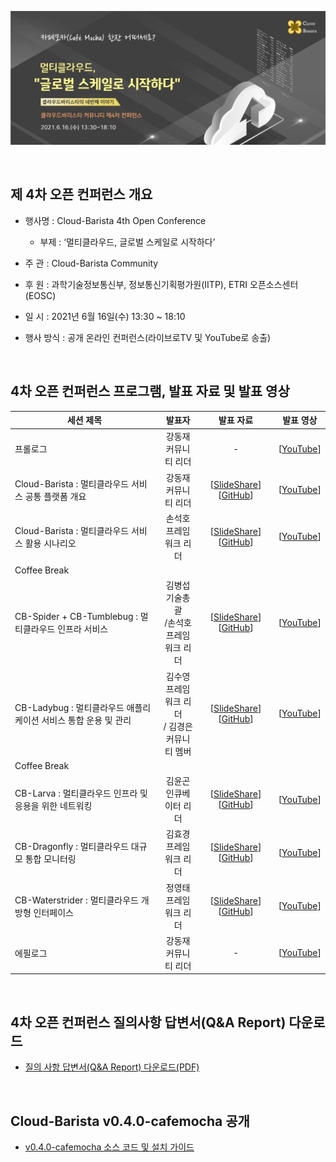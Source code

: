 <p align="center">
  <img src="https://raw.githubusercontent.com/cloud-barista/cloud-barista.github.io/master/assets/img/blog/4th-conference/edm_v4_logo_edited_header_only.jpg">
</p>
<BR>

## 제 4차 오픈 컨퍼런스 개요
* 행사명 : Cloud-Barista 4th Open Conference<BR>
  * 부제 : ‘멀티클라우드, 글로벌 스케일로 시작하다’

* 주  관 : Cloud-Barista Community
 
* 후  원 : 과학기술정보통신부, 정보통신기획평가원(IITP), ETRI 오픈소스센터(EOSC)

* 일  시 : 2021년 6월 16일(수) 13:30 ~ 18:10

* 행사 방식 : 공개 온라인 컨퍼런스(라이브로TV 및 YouTube로 송출)

<BR>

## 4차 오픈 컨퍼런스 프로그램, 발표 자료 및 발표 영상

| 세션 제목 | 발표자 | 발표 자료 | 발표 영상 |
| ------------------------------ | :--------------: | :----------------: | :--------------------: |
| 프롤로그 | 강동재<BR>커뮤니티 리더 | - | [[YouTube](https://youtu.be/VpeArosKl8E)] |
| Cloud-Barista : 멀티클라우드 서비스 공통 플랫폼 개요 | 강동재<BR>커뮤니티 리더 | [[SlideShare](https://www.slideshare.net/cloud-barista/cloudbarista-4-cloudbarista-multicloud-service-common-platform-249482961)] [[GitHub](https://github.com/cloud-barista/docs/blob/master/openseminar/v0.4.0-cafemocha/ppt_files/1-%5BCloud-Barista%5D_Multi-cloud_Service_Common_Platform.pdf)] | [[YouTube](https://youtu.be/poh9b05AGEc)] |
| Cloud-Barista : 멀티클라우드 서비스 활용 시나리오 | 손석호<BR>프레임워크 리더 | [[SlideShare](https://www.slideshare.net/cloud-barista/cloudbarista-4-cloudbarista-scenarios-for-using-multicloud-services)] [[GitHub](https://github.com/cloud-barista/docs/blob/master/openseminar/v0.4.0-cafemocha/ppt_files/2-%5BCloud-Barista%5D_Scenarios_for_using_Multi-cloud_Services.pdf)] | [[YouTube](https://youtu.be/D4S5BCDs0fI)] |
| Coffee Break |||
| CB-Spider + CB-Tumblebug : 멀티클라우드 인프라 서비스  | 김병섭<BR>기술총괄<BR>/손석호<BR>프레임워크 리더 | [[SlideShare](https://www.slideshare.net/cloud-barista/cloudbarista-4-cbspider-cbtumblebug-multicloud-infrastructure-services)] [[GitHub](https://github.com/cloud-barista/docs/blob/master/openseminar/v0.4.0-cafemocha/ppt_files/3-%5BCB-Spider%2BCB-Tumblebug%5D_Multi-cloud_Infrastructure_Services.pdf)] | [[YouTube](https://youtu.be/6vEWpH9pYJA)] | 
| CB-Ladybug : 멀티클라우드 애플리케이션 서비스 통합 운용 및 관리 | 김수영<BR>프레임워크 리더<BR>/ 김경은<BR>커뮤니티 멤버 | [[SlideShare](https://www.slideshare.net/cloud-barista/cloudbarista-4-cbladybug-integrated-operation-and-management-of-multicloud-application-services)] [[GitHub](https://github.com/cloud-barista/docs/blob/master/openseminar/v0.4.0-cafemocha/ppt_files/4-%5BCB-Ladybug%5D_Multi-cloud_Application_Services.pdf)] | [[YouTube](https://youtu.be/eNVKwchkkPk)] |
| Coffee Break |||
| CB-Larva : 멀티클라우드 인프라 및 응용을 위한 네트워킹 | 김윤곤<BR>인큐베이터 리더 | [[SlideShare](https://www.slideshare.net/cloud-barista/cloudbarista-4-cblarva-networking-for-multicloud-infrastructure-and-applications)] [[GitHub](https://github.com/cloud-barista/docs/blob/master/openseminar/v0.4.0-cafemocha/ppt_files/5-%5BCB-Larva%5D_Networking_for_Multicloud_Infrastructure_and_Applications.pdf)] | [[YouTube](https://youtu.be/fhFTGdflrOk)] |
| CB-Dragonfly : 멀티클라우드 대규모 통합 모니터링 | 김효경<BR>프레임워크 리더 | [[SlideShare](https://www.slideshare.net/cloud-barista/cloudbarista-4-cbdragonfly-multicloud-largescale-unified-monitoring)] [[GitHub](https://github.com/cloud-barista/docs/blob/master/openseminar/v0.4.0-cafemocha/ppt_files/6-%5BCB-Dragonfly%5D_Multi-cloud_Large-scale_Unified_Monitoring.pdf)] | [[YouTube](https://youtu.be/fvhcV-CQSCY)] |
| CB-Waterstrider : 멀티클라우드 개방형 인터페이스 | 정영태<BR>프레임워크 리더 | [[SlideShare](https://www.slideshare.net/cloud-barista/cloudbarista-4-cbwaterstrider-cloudbarista-open-interfaces)] [[GitHub](https://github.com/cloud-barista/docs/blob/master/openseminar/v0.4.0-cafemocha/ppt_files/7-%5BCB-Waterstrider%5D_Multi-cloud_Open_Interfaces.pdf)] | [[YouTube](https://youtu.be/mWl9JTvsZe0)] |
| 에필로그 | 강동재<BR>커뮤니티 리더 | - | [[YouTube](https://youtu.be/gIEsqneNqoo)] |

<BR>

## 4차 오픈 컨퍼런스 질의사항 답변서(Q&A Report) 다운로드

* [질의 사항 답변서(Q&A Report) 다운로드(PDF)](https://github.com/cloud-barista/docs/blob/master/openseminar/v0.4.0-cafemocha/Cloud-Barista_4th_Open_Conference_QnA_Report.pdf "github.com/cloud-barista/docs/blob/master/openseminar/v0.4.0-cafemocha/Cloud-Barista_4th_Open_Conference_QnA_Report.pdf")

<BR>

## Cloud-Barista v0.4.0-cafemocha 공개

* [v0.4.0-cafemocha 소스 코드 및 설치 가이드](https://github.com/cloud-barista/cloud-barista/tree/v0.4.0 "github.com/cloud-barista/cloud-barista/tree/v0.4.0")